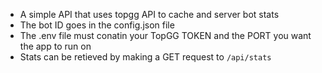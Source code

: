 - A simple API that uses topgg API to cache and server bot stats
- The bot ID goes in the config.json file
- The .env file must conatin your TopGG TOKEN and the PORT you want the app to run on
- Stats can be retieved by making a GET request to `/api/stats`